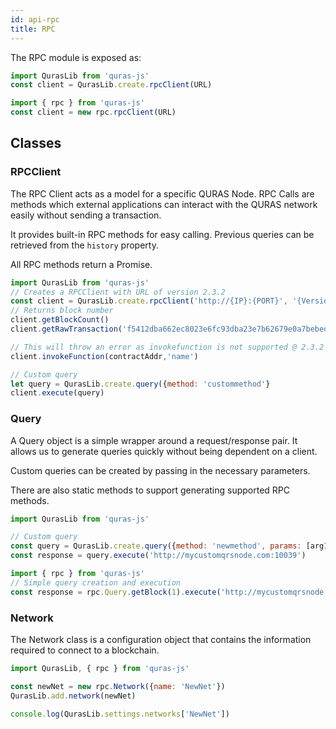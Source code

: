 ```yaml
---
id: api-rpc
title: RPC
---
```


The RPC module is exposed as:

```js
import QurasLib from 'quras-js'
const client = QurasLib.create.rpcClient(URL)

import { rpc } from 'quras-js'
const client = new rpc.rpcClient(URL)
```

## Classes

### RPCClient

The RPC Client acts as a model for a specific QURAS Node. RPC Calls are methods which external applications can interact with the QURAS network easily without sending a transaction.

It provides built-in RPC methods for easy calling. Previous queries can be retrieved from the `history` property.

All RPC methods return a Promise.

```js
import QurasLib from 'quras-js'
// Creates a RPCClient with URL of version 2.3.2
const client = QurasLib.create.rpcClient('http://{IP}:{PORT}', '{Version}')
// Returns block number
client.getBlockCount()
client.getRawTransaction('f5412dba662ec8023e6fc93dba23e7b62679e0a7bebed52a0c3f70795cbb51d2', 1)

// This will throw an error as invokefunction is not supported @ 2.3.2
client.invokeFunction(contractAddr,'name')

// Custom query
let query = QurasLib.create.query({method: 'custommethod'}
client.execute(query)
```

### Query

A Query object is a simple wrapper around a request/response pair. It allows us to generate queries quickly without being dependent on a client.

Custom queries can be created by passing in the necessary parameters.

There are also static methods to support generating supported RPC methods.

```js
import QurasLib from 'quras-js'

// Custom query
const query = QurasLib.create.query({method: 'newmethod', params: [arg1, arg2]})
const response = query.execute('http://mycustomqrsnode.com:10039')

import { rpc } from 'quras-js'
// Simple query creation and execution
const response = rpc.Query.getBlock(1).execute('http://mycustomqrsnode.com:10039')
```

### Network

The Network class is a configuration object that contains the information required to connect to a blockchain.

```js
import QurasLib, { rpc } from 'quras-js'

const newNet = new rpc.Network({name: 'NewNet'})
QurasLib.add.network(newNet)

console.log(QurasLib.settings.networks['NewNet'])
```
